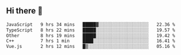## Hi there 👋

<!--START_SECTION:waka-->

```txt
JavaScript   9 hrs 34 mins   █████▓░░░░░░░░░░░░░░░░░░░   22.36 %
TypeScript   8 hrs 22 mins   █████░░░░░░░░░░░░░░░░░░░░   19.57 %
Other        8 hrs 19 mins   █████░░░░░░░░░░░░░░░░░░░░   19.42 %
C++          7 hrs 1 min     ████░░░░░░░░░░░░░░░░░░░░░   16.41 %
Vue.js       2 hrs 12 mins   █▒░░░░░░░░░░░░░░░░░░░░░░░   05.16 %
```

<!--END_SECTION:waka-->
